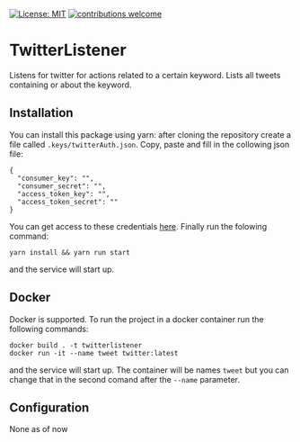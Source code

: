 [![License: MIT](https://img.shields.io/badge/License-MIT-yellow.svg)](https://opensource.org/licenses/MIT) [![contributions welcome](https://img.shields.io/badge/contributions-welcome-brightgreen.svg?style=flat)](https://github.com/dwyl/esta/issues)
# TwitterListener

Listens for twitter for actions related to a certain keyword. Lists all tweets containing or about the keyword.

## Installation

You can install this package using yarn: after cloning the repository create a file called `.keys/twitterAuth.json`. Copy, paste and fill in the collowing json file:
```
{
  "consumer_key": "",
  "consumer_secret": "",
  "access_token_key": "",
  "access_token_secret": ""
}
```
You can get access to these credentials [here](https://apps.twitter.com/).
Finally run the folowing command:

`yarn install && yarn run start`


and the service will start up.

## Docker

Docker is supported. To run the project in a docker container run the following commands:
```
docker build . -t twitterlistener
docker run -it --name tweet twitter:latest
```
and the service will start up. The container will be names `tweet` but you can change that in the second comand after the `--name` parameter.


## Configuration

None as of now

